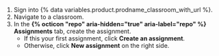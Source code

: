 1. Sign into {% data variables.product.prodname_classroom_with_url %}.
1. Navigate to a classroom.
1. In the **{% octicon "repo" aria-hidden="true" aria-label="repo" %} Assignments** tab, create the assignment.
   * If this your first assignment, click **Create an assignment**.
   * Otherwise, click **New assignment** on the right side.
